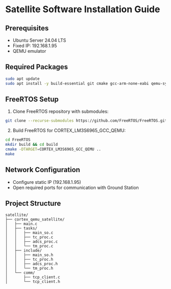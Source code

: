 # Satellite Software Installation Guide

## Prerequisites
- Ubuntu Server 24.04 LTS
- Fixed IP: 192.168.1.95
- QEMU emulator

## Required Packages
```bash
sudo apt update
sudo apt install -y build-essential git cmake gcc-arm-none-eabi qemu-system-arm
```

## FreeRTOS Setup
1. Clone FreeRTOS repository with submodules:
```bash
git clone --recurse-submodules https://github.com/FreeRTOS/FreeRTOS.git
```

2. Build FreeRTOS for CORTEX_LM3S6965_GCC_QEMU:
```bash
cd FreeRTOS
mkdir build && cd build
cmake -DTARGET=CORTEX_LM3S6965_GCC_QEMU ..
make
```

## Network Configuration
- Configure static IP (192.168.1.95)
- Open required ports for communication with Ground Station

## Project Structure
```
satellite/
├── cortex_qemu_satellite/
│   ├── main.c
│   ├── tasks/
│   │   ├── main_so.c
│   │   ├── tc_proc.c
│   │   ├── adcs_proc.c
│   │   └── tm_proc.c
│   ├── include/
│   │   ├── main_so.h
│   │   ├── tc_proc.h
│   │   ├── adcs_proc.h
│   │   └── tm_proc.h
│   └── comm/
│       ├── tcp_client.c
│       └── tcp_client.h
```
